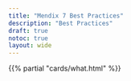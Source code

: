 ```yaml
---
title: "Mendix 7 Best Practices"
description: "Best Practices"
draft: true
notoc: true
layout: wide
---
```


{{% partial "cards/what.html" %}}
